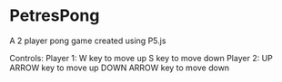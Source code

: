 # PetresPong

A 2 player pong game created using P5.js

Controls:
  Player 1:
    W key to move up
    S key to move down
  Player 2:
    UP ARROW key to move up
    DOWN ARROW key to move down
